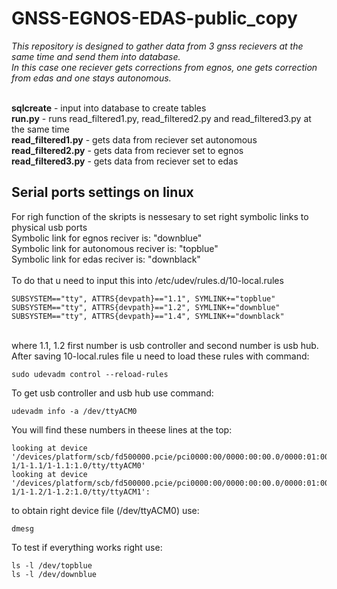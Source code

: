 # GNSS-EGNOS-EDAS-public_copy
*This repository is designed to gather data from 3 gnss recievers at the same time and send them into database.*  <br>
*In this case one reciever gets corrections from egnos, one gets correction from edas and one stays autonomous.* <br><br>

**sqlcreate** - input into database to create tables <br>
**run.py** - runs read_filtered1.py, read_filtered2.py and read_filtered3.py at the same time <br>
**read_filtered1.py** - gets data from reciever set autonomous <br>
**read_filtered2.py** - gets data from reciever set to egnos <br>
**read_filtered3.py** - gets data from reciever set to edas <br>

## Serial ports settings on linux
For righ function of the skripts is nessesary to set right symbolic links to physical usb ports <br>
Symbolic link for egnos reciver is: "downblue" <br>
Symbolic link for autonomous reciver is: "topblue" <br>
Symbolic link for edas reciver is: "downblack" <br><br>
To do that u need to input this into /etc/udev/rules.d/10-local.rules
``` 10-local.rules
SUBSYSTEM=="tty", ATTRS{devpath}=="1.1", SYMLINK+="topblue" 
SUBSYSTEM=="tty", ATTRS{devpath}=="1.2", SYMLINK+="downblue"
SUBSYSTEM=="tty", ATTRS{devpath}=="1.4", SYMLINK+="downblack"
```
<br> where 1.1, 1.2 first number is usb controller and second number is usb hub.<br>
After saving 10-local.rules file u need to load these rules with command:
```
sudo udevadm control --reload-rules
```
To get  usb controller and usb hub use command:
```
udevadm info -a /dev/ttyACM0
```
You will find these numbers in theese lines at the top:
```
looking at device '/devices/platform/scb/fd500000.pcie/pci0000:00/0000:00:00.0/0000:01:00.0/usb1/1-1/1-1.1/1-1.1:1.0/tty/ttyACM0'
looking at device '/devices/platform/scb/fd500000.pcie/pci0000:00/0000:00:00.0/0000:01:00.0/usb1/1-1/1-1.2/1-1.2:1.0/tty/ttyACM1':
```
to obtain right device file  (/dev/ttyACM0) use:
```
dmesg
```
To test if everything works right use:
```
ls -l /dev/topblue
ls -l /dev/downblue
```
